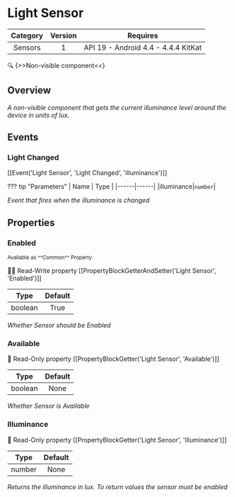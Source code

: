 # Light Sensor

| Category | Version | Requires |
|:--------:|:-------:|:--------:|
|Sensors|1|API 19 - Android 4.4 - 4.4.4 KitKat|

:mag: {>>Non-visible component<<}

## Overview

_A non-visible component that gets the current illuminance level around the device in units of lux._

## Events

### Light Changed

[[Event('Light Sensor', 'Light Changed', 'illuminance')]]

??? tip "Parameters"
    | Name | Type |
    |------|------|
    |illuminance|`number`|


_Event that fires when the illuminance is changed_

## Properties

### Enabled

<small>Available as ^^Common^^ Property</small>

:eyes::pencil: Read-Write property
[[PropertyBlockGetterAndSetter('Light Sensor', 'Enabled')]]

| Type | Default |
|:----:|:-------:|
|boolean|True|

_Whether Sensor should be Enabled_

### Available

:eyes: Read-Only property
[[PropertyBlockGetter('Light Sensor', 'Available')]]

| Type | Default |
|:----:|:-------:|
|boolean|None|

_Whether Sensor is Available_

### Illuminance

:eyes: Read-Only property
[[PropertyBlockGetter('Light Sensor', 'Illuminance')]]

| Type | Default |
|:----:|:-------:|
|number|None|

_Returns the illuminance in lux. To return values the sensor must be enabled_